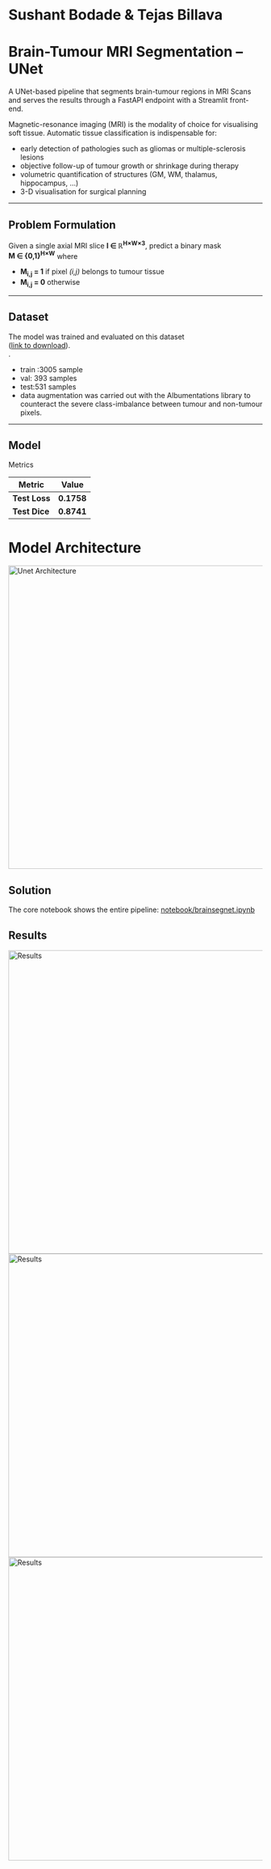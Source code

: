 ﻿# Sushant Bodade & Tejas Billava

# Brain-Tumour MRI Segmentation – UNet

A UNet-based pipeline that segments brain-tumour regions in
MRI Scans and serves the results through a FastAPI endpoint with a Streamlit front-end.

Magnetic-resonance imaging (MRI) is the modality of choice for visualising soft tissue.
Automatic tissue classification is indispensable for:

- early detection of pathologies such as gliomas or multiple-sclerosis lesions
- objective follow-up of tumour growth or shrinkage during therapy
- volumetric quantification of structures (GM, WM, thalamus, hippocampus, …)
- 3-D visualisation for surgical planning

---

## Problem Formulation

Given a single axial MRI slice **I ∈ ℝ<sup>H×W×3</sup>**, predict a binary mask  
**M ∈ {0,1}<sup>H×W</sup>** where

- **M<sub>i,j</sub> = 1** if pixel _(i,j)_ belongs to tumour tissue
- **M<sub>i,j</sub> = 0** otherwise

---

## Dataset

The model was trained and evaluated on this dataset  
([link to download](https://www.kaggle.com/datasets/mateuszbuda/lgg-mri-segmentation)).  
.

- train :3005 sample
- val: 393 samples
- test:531 samples
- data augmentation was carried out with the Albumentations library to counteract the severe class-imbalance between tumour and non-tumour pixels.

---

## Model

Metrics

| Metric        | Value      |
| ------------- | ---------- |
| **Test Loss** | **0.1758** |
| **Test Dice** | **0.8741** |

# Model Architecture

<img src="./assests/unet_architecture.png" width="600" alt="Unet Architecture">

## Solution

The core notebook shows the entire pipeline:
[notebook/brainsegnet.ipynb](https://github.com/Tejas-Billava/BrainSegNet/blob/main/notebook/brainsegnet.ipynb)

## Results

<img src="./assests/single_image_infernce.png" width="600" alt="Results">

<img src="./assests/batch_prediction_infernce.png" width="600" alt="Results">

<img src="./assests/inference_results.png" width="600" alt="Results">



